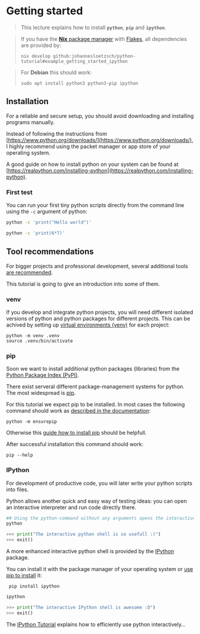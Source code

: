 # Getting started

> This lecture explains how to install **`python`**, **`pip`** and **`ipython`**.

> If you have the [**Nix** package manager](https://nixos.org/download/) with [Flakes](https://nixos.wiki/wiki/flakes), all dependencies are provided by:
> ```
> nix develop github:johannesloetzsch/python-tutorial#example_getting_started_ipython
> ```

> For **Debian** this should work:
> ```
> sudo apt install python3 python3-pip ipython
> ```

## Installation

For a reliable and secure setup, you should avoid downloading and installing programs manually.

Instead of following the instructions from [https://www.python.org/downloads/](https://www.python.org/downloads/), I highly recommend using the packet manager or app store of your operating system.

A good guide on how to install python on your system can be found at [https://realpython.com/installing-python](https://realpython.com/installing-python).

### First test

You can run your first tiny python scripts directly from the command line using the `-c` argument of python:

```sh
python -c 'print("Hello world")'

python -c 'print(6*7)'
```


## Tool recommendations

For bigger projects and professional development, several additional tools [are recommended](https://packaging.python.org/en/latest/guides/tool-recommendations/).

This tutorial is going to give an introduction into some of them.


### venv

If you develop and integrate python projects, you will need different isolated versions of python and python packages for different projects. This can be achived by setting up [virtual environments (venv)](https://docs.python.org/3/library/venv.html) for each project:

```
python -m venv .venv
source .venv/bin/activate
```


### pip

Soon we want to install additional python packages (libraries) from the [Python Package Index (PyPI)](https://pypi.org/).

There exist serveral different package-management systems for python. The most widespread is [pip](https://en.wikipedia.org/wiki/Pip_%28package_manager%29).

For this tutorial we expect pip to be installed. In most cases the following command should work as [described in the documentation](https://pip.pypa.io/en/stable/installation/):

```
python -m ensurepip
```

Otherwise this [guide how to install pip](https://python.land/virtual-environments/installing-packages-with-pip) should be helpfull.

After successful installation this command should work:

```
pip --help
```


### IPython

For development of productive code, you will later write your python scripts into files.

Python allows another quick and easy way of testing ideas: you can open an interactive interpreter and run code directly there.

```sh
## Using the python-command without any arguments opens the interactive interpreter
python
```

```python
>>> print("The interactive python shell is so usefull :)")
>>> exit()
```

A more enhanced interactive python shell is provided by the [IPython](https://ipython.readthedocs.io/en/stable/overview.html) package.

You can install it with the package manager of your operating system or [use pip to install](https://ipython.readthedocs.io/en/stable/install/index.html) it:

```
 pip install ipython
```

```sh
ipython
```

```python
>>> print("The interactive IPython shell is awesome :D")
>>> exit()
```

The [IPython Tutorial](https://ipython.readthedocs.io/en/stable/interactive/tutorial.html) explains how to efficiently use python interactively…
